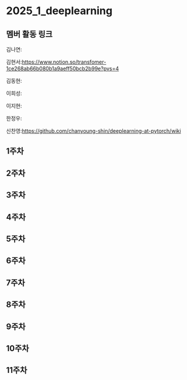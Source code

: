 # 2025_1_deeplearning
## 멤버 활동 링크
김나연:

김현서:https://www.notion.so/transfomer-1ce268ab66b080b1a9aeff50bcb2b99e?pvs=4

김동현:

이희성:

이지현:

한정우:

신찬영:https://github.com/chanyoung-shin/deeplearning-at-pytorch/wiki

## 1주차

## 2주차

## 3주차

## 4주차

## 5주차

## 6주차

## 7주차

## 8주차

## 9주차

## 10주차

## 11주차
